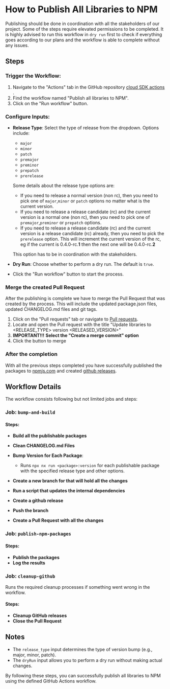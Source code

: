 # How to Publish All Libraries to NPM

Publishing should be done in coordination with all the stakeholders of our project.
Some of the steps require elevated permissions to be completed. It is highly advised to run this workflow in `dry run` first to check if everything goes according to our plans and the workflow is able to complete without any issues.

## Steps

### Trigger the Workflow:

1. Navigate to the "Actions" tab in the GitHub repository [cloud SDK actions](https://github.com/Sitecore-PD/sitecore.cloudsdk.js/actions) .
2. Find the workflow named "Publish all libraries to NPM".
3. Click on the "Run workflow" button.

### Configure Inputs:

- **Release Type**: Select the type of release from the dropdown. Options include:

  - `major`
  - `minor`
  - `patch`
  - `premajor`
  - `preminor`
  - `prepatch`
  - `prerelease`

  Some details about the release type options are:

  - If you need to release a normal version (non rc), then you need to pick one of `major`,`minor` or `patch` options no matter what is the current version.
  - If you need to release a release candidate (rc) and the current version is a normal one (non rc), then you need to pick one of `premajor`,`preminor` or `prepatch` options.
  - If you need to release a release candidate (rc) and the current version is a release candidate (rc) already, then you need to pick the `prerelease` option. This will increment the current version of the rc, eg if the current is 0.4.0-rc.**1** then the next one will be 0.4.0-rc.**2**

  This option has to be in coordination with the stakeholders.

- **Dry Run**: Choose whether to perform a dry run. The default is `true`.
- Click the "Run workflow" button to start the process.

### Merge the created Pull Request

After the publishing is complete we have to merge the Pull Request that was created by the process. This will include the updated package.json files, updated CHANGELOG.md files and git tags.

1. Click on the "Pull requests" tab or navigate to [Pull requests](https://github.com/Sitecore-PD/sitecore.cloudsdk.js/pulls).
2. Locate and open the Pull request with the title "Update libraries to <RELEASE_TYPE> version <RELEASED_VERSION>"
3. **IMPORTANT!!!** **Select the "Create a merge commit" option**
4. Click the button to merge

### After the completion

With all the previous steps completed you have successfully published the packages to [npmjs.com](https://www.npmjs.com/search?q=%40sitecore-cloudsdk) and created [github releases](https://github.com/Sitecore-PD/sitecore.cloudsdk.js/releases).

## Workflow Details

The workflow consists following but not limited jobs and steps:

### Job: `bump-and-build`

#### Steps:

- **Build all the publishable packages**

- **Clean CHANGELOG.md Files**

- **Bump Version for Each Package**:

  - Runs `npx nx run <package>:version` for each publishable package with the specified release type and other options.

- **Create a new branch for that will hold all the changes**

- **Run a script that updates the internal dependencies**

- **Create a github release**

- **Push the branch**

- **Create a Pull Request with all the changes**

### Job: `publish-npm-packages`

#### Steps:

- **Publish the packages**
- **Log the results**

### Job: `cleanup-github`

Runs the required cleanup processes if something went wrong in the workflow.

#### Steps:

- **Cleanup GitHub releases**
- **Close the Pull Request**

## Notes

- The `release_type` input determines the type of version bump (e.g., major, minor, patch).
- The `dryRun` input allows you to perform a dry run without making actual changes.

By following these steps, you can successfully publish all libraries to NPM using the defined GitHub Actions workflow.
